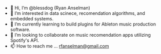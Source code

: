 - 👋 Hi, I’m @blessdog (Ryan Anselman)
- 👀 I’m interested in data scinece, recomendation algorithms,  and embedded systems.
- 🌱 I’m currently learning to build plugins for Ableton music production software.
- 💞️ I’m looking to collaborate on music recomendation apps utilizing Spotify's API. 
- 📫 How to reach me ... rfanselman@gmail.com

<!---
blessdog/blessdog is a ✨ special ✨ repository because its `README.md` (this file) appears on your GitHub profile.
You can click the Preview link to take a look at your changes.
--->
